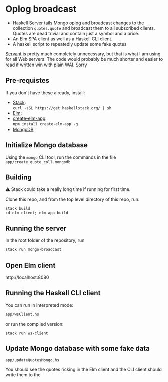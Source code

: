 # Oplog broadcast

- Haskell Server tails Mongo oplog and broadcast changes to the collection `quotes.quote` and broadcast them to all subscribed clients. Quotes are dead trivial and contain just a symbol and a price.
- An Elm SPA client as well as a Haskell CLI client.
- A haskell script to repeatedly update some fake quotes

[Servant](https://www.servant.dev/) is pretty much completely unnecessary, but that is what I am using for all Web servers. The code would probably be much shorter and easier to read if written win with plain WAI. Sorry

## Pre-requistes

If you don't have these already, install:
- [Stack](https://docs.haskellstack.org/en/stable/README/):\
   ```curl -sSL https://get.haskellstack.org/ | sh```
- [Elm](https://elm-lang.org/):
- [create-elm-app](https://github.com/halfzebra/create-elm-app):\
  ```npm install create-elm-app -g```
- [MongoDB](https://docs.mongodb.com/manual/installation/) 

## Initialize Mongo database

Using the `mongo` CLI tool, run the commands in the file `app/create_quote_coll.mongodb`
## Building

:warning: Stack could take a really long time if running for first time.

Clone this repo, and from the top level directory of this repo, run:
```
stack build
cd elm-client; elm-app build
```
## Running the server
In the root folder of the repository, run 
```
stack run mongo-broadcast
```

## Open Elm client

http://localhost:8080
## Running the Haskell CLI client

You can run in interpreted mode:
```
app/wsClient.hs
```

or run the compiled version:
```
stack run ws-client
```

## Update Mongo database with some fake data
```
app/updateQuotesMongo.hs
```

You should see the quotes ricking in the Elm client and the CLI client should write them to the 